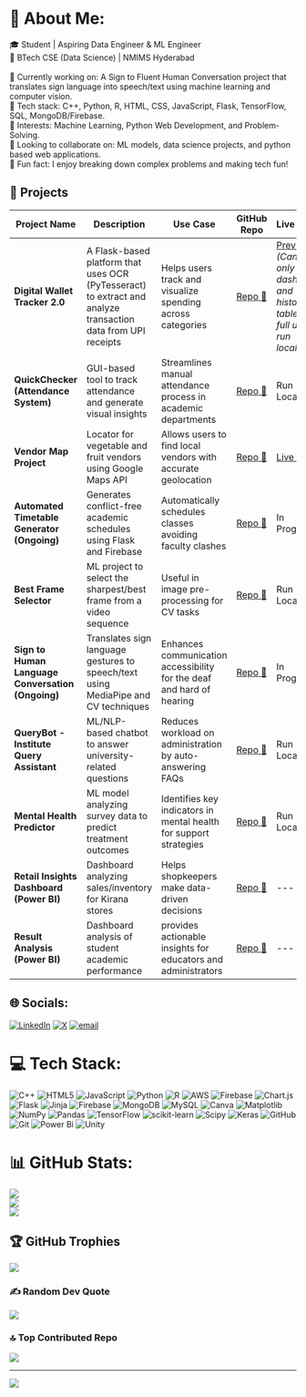 # 💫 About Me:
🎓 Student | Aspiring Data Engineer & ML Engineer<br>📍 BTech CSE (Data Science) | NMIMS Hyderabad<br><br>🔹 Currently working on: A Sign to Fluent Human Conversation project that translates sign language into speech/text using machine learning and computer vision.<br>🔹 Tech stack: C++, Python, R, HTML, CSS, JavaScript, Flask, TensorFlow, SQL, MongoDB/Firebase.<br>🔹 Interests: Machine Learning, Python Web Development, and Problem-Solving.<br> 🔹 Looking to collaborate on: ML models, data science projects, and python based web applications.<br>🔹 Fun fact: I enjoy breaking down complex problems and making tech fun!

## 🚀 Projects

| Project Name | Description | Use Case | GitHub Repo | Live Demo |
|--------------|-------------|----------|-------------|-----------|
| **Digital Wallet Tracker 2.0** | A Flask-based platform that uses OCR (PyTesseract) to extract and analyze transaction data from UPI receipts | Helps users track and visualize spending across categories | [Repo 🔗](https://github.com/VaishnaviVadla33/DigitalWalletTracker02) | [Preview](https://digitalwallettracker02.onrender.com/) *(Can view only dashboard and history table.For full use, run locally)* |
| **QuickChecker (Attendance System)** | GUI-based tool to track attendance and generate visual insights | Streamlines manual attendance process in academic departments | [Repo 🔗](https://github.com/VaishnaviVadla33/Attendance_QuickCheck) | Run Locally |
| **Vendor Map Project** | Locator for vegetable and fruit vendors using Google Maps API | Allows users to find local vendors with accurate geolocation | [Repo 🔗](https://github.com/VaishnaviVadla33/Vegetable_Fruit_vendors_Locator) | [Live 🔗](https://vaishnavivadla33.github.io/Vegetable_Fruit_vendors_Locator/) |
| **Automated Timetable Generator (Ongoing)** | Generates conflict-free academic schedules using Flask and Firebase | Automatically schedules classes avoiding faculty clashes | [Repo 🔗](https://github.com/VaishnaviVadla33/TimeTableSheduler) | In Progress |
| **Best Frame Selector** | ML project to select the sharpest/best frame from a video sequence | Useful in image pre-processing for CV tasks | [Repo 🔗](https://github.com/VaishnaviVadla33/BestVideoFrameSelection_Using_SSIM_PSNR) | Run Locally |
| **Sign to Human Language Conversation (Ongoing)** | Translates sign language gestures to speech/text using MediaPipe and CV techniques | Enhances communication accessibility for the deaf and hard of hearing | [Repo 🔗](https://github.com/VaishnaviVadla33/SignToText) | In Progress |
| **QueryBot - Institute Query Assistant** | ML/NLP-based chatbot to answer university-related questions | Reduces workload on administration by auto-answering FAQs | [Repo 🔗](https://github.com/VaishnaviVadla33/SimpleChatBot) | Run Locally |
| **Mental Health Predictor** | ML model analyzing survey data to predict treatment outcomes | Identifies key indicators in mental health for support strategies | [Repo 🔗](https://github.com/VaishnaviVadla33/MentalHealthPredictor) | Run Locally |
| **Retail Insights Dashboard (Power BI)** | Dashboard analyzing sales/inventory for Kirana stores | Helps shopkeepers make data-driven decisions | [Repo 🔗](https://github.com/VaishnaviVadla33/KiranaStoreBusinessAnalysis) | --- |
| **Result Analysis (Power BI)** | Dashboard analysis of student academic performance | provides actionable insights for educators and administrators | [Repo 🔗](https://github.com/VaishnaviVadla33/ResultAnalysis_BI) | --- |




## 🌐 Socials:
[![LinkedIn](https://img.shields.io/badge/LinkedIn-%230077B5.svg?logo=linkedin&logoColor=white)](https://www.linkedin.com/in/vaishnavivadla/) [![X](https://img.shields.io/badge/X-black.svg?logo=X&logoColor=white)](https://x.com/VV_Algos?t=6cUkIuT1PehtLYcQDpfZ_Q&s=08 ) [![email](https://img.shields.io/badge/Email-D14836?logo=gmail&logoColor=white)](mailto:vaishnavivadla33@gmail.com) 

# 💻 Tech Stack:
![C++](https://img.shields.io/badge/c++-%2300599C.svg?style=for-the-badge&logo=c%2B%2B&logoColor=white) ![HTML5](https://img.shields.io/badge/html5-%23E34F26.svg?style=for-the-badge&logo=html5&logoColor=white) ![JavaScript](https://img.shields.io/badge/javascript-%23323330.svg?style=for-the-badge&logo=javascript&logoColor=%23F7DF1E) ![Python](https://img.shields.io/badge/python-3670A0?style=for-the-badge&logo=python&logoColor=ffdd54) ![R](https://img.shields.io/badge/r-%23276DC3.svg?style=for-the-badge&logo=r&logoColor=white) ![AWS](https://img.shields.io/badge/AWS-%23FF9900.svg?style=for-the-badge&logo=amazon-aws&logoColor=white) ![Firebase](https://img.shields.io/badge/firebase-%23039BE5.svg?style=for-the-badge&logo=firebase) ![Chart.js](https://img.shields.io/badge/chart.js-F5788D.svg?style=for-the-badge&logo=chart.js&logoColor=white) ![Flask](https://img.shields.io/badge/flask-%23000.svg?style=for-the-badge&logo=flask&logoColor=white) ![Jinja](https://img.shields.io/badge/jinja-white.svg?style=for-the-badge&logo=jinja&logoColor=black) ![Firebase](https://img.shields.io/badge/firebase-a08021?style=for-the-badge&logo=firebase&logoColor=ffcd34) ![MongoDB](https://img.shields.io/badge/MongoDB-%234ea94b.svg?style=for-the-badge&logo=mongodb&logoColor=white) ![MySQL](https://img.shields.io/badge/mysql-4479A1.svg?style=for-the-badge&logo=mysql&logoColor=white) ![Canva](https://img.shields.io/badge/Canva-%2300C4CC.svg?style=for-the-badge&logo=Canva&logoColor=white) ![Matplotlib](https://img.shields.io/badge/Matplotlib-%23ffffff.svg?style=for-the-badge&logo=Matplotlib&logoColor=black) ![NumPy](https://img.shields.io/badge/numpy-%23013243.svg?style=for-the-badge&logo=numpy&logoColor=white) ![Pandas](https://img.shields.io/badge/pandas-%23150458.svg?style=for-the-badge&logo=pandas&logoColor=white) ![TensorFlow](https://img.shields.io/badge/TensorFlow-%23FF6F00.svg?style=for-the-badge&logo=TensorFlow&logoColor=white) ![scikit-learn](https://img.shields.io/badge/scikit--learn-%23F7931E.svg?style=for-the-badge&logo=scikit-learn&logoColor=white) ![Scipy](https://img.shields.io/badge/SciPy-%230C55A5.svg?style=for-the-badge&logo=scipy&logoColor=%white) ![Keras](https://img.shields.io/badge/Keras-%23D00000.svg?style=for-the-badge&logo=Keras&logoColor=white) ![GitHub](https://img.shields.io/badge/github-%23121011.svg?style=for-the-badge&logo=github&logoColor=white) ![Git](https://img.shields.io/badge/git-%23F05033.svg?style=for-the-badge&logo=git&logoColor=white) ![Power Bi](https://img.shields.io/badge/power_bi-F2C811?style=for-the-badge&logo=powerbi&logoColor=black) ![Unity](https://img.shields.io/badge/unity-%23000000.svg?style=for-the-badge&logo=unity&logoColor=white)
# 📊 GitHub Stats:
![](https://github-readme-stats.vercel.app/api?username=VaishnaviVadla33&theme=dark&hide_border=false&include_all_commits=true&count_private=false)<br/>
![](https://nirzak-streak-stats.vercel.app/?user=VaishnaviVadla33&theme=dark&hide_border=false)<br/>
![](https://github-readme-stats.vercel.app/api/top-langs/?username=VaishnaviVadla33&theme=dark&hide_border=false&include_all_commits=true&count_private=false&layout=compact)

## 🏆 GitHub Trophies
![](https://github-profile-trophy.vercel.app/?username=VaishnaviVadla33&theme=radical&no-frame=false&no-bg=true&margin-w=4)

### ✍️ Random Dev Quote
![](https://quotes-github-readme.vercel.app/api?type=horizontal&theme=radical)

### 🔝 Top Contributed Repo
![](https://github-contributor-stats.vercel.app/api?username=VaishnaviVadla33&limit=5&theme=dark&combine_all_yearly_contributions=true)

---
[![](https://visitcount.itsvg.in/api?id=VaishnaviVadla33&icon=0&color=0)](https://visitcount.itsvg.in)

<!-- Proudly created with GPRM ( https://gprm.itsvg.in ) -->
